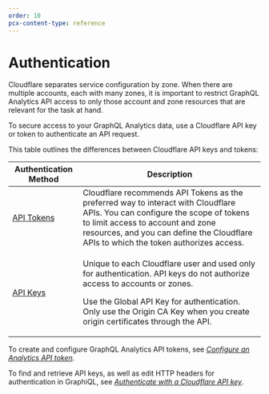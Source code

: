 ```yaml
---
order: 10
pcx-content-type: reference
---
```


# Authentication

Cloudflare separates service configuration by zone. When there are multiple accounts, each with many zones, it is important to restrict GraphQL Analytics API access to only those account and zone resources that are relevant for the task at hand.

To secure access to your GraphQL Analytics data, use a Cloudflare API key or token to authenticate an API request.

This table outlines the differences between Cloudflare API keys and tokens:

<TableWrap>

<table>
  <thead>
      <tr>
          <th>Authentication Method</th>
          <th>Description</th>
      </tr>
  </thead>
  <tbody>
      <tr>
        <td><a href='https://developers.cloudflare.com/api/tokens/create'>API Tokens</a></td>
        <td>Cloudflare recommends API Tokens as the preferred way to interact with Cloudflare APIs. You can configure the scope of tokens to limit access to account and zone resources, and you can define the Cloudflare APIs to which the token authorizes access.</td>
      </tr>
      <tr>
        <td><a href='https://developers.cloudflare.com/api/keys'>API Keys</a></td>
        <td><p>Unique to each Cloudflare user and used only for authentication. API keys do not authorize access to accounts or zones.</p>
        <p>Use the Global API Key for authentication. Only use the Origin CA Key when you create origin certificates through the API.</p></td>
      </tr>
  </tbody>
</table>

</TableWrap>

To create and configure GraphQL Analytics API tokens, see [*Configure an Analytics API token*](/graphql-api/getting-started/authentication/api-token-auth/).

To find and retrieve API keys, as well as edit HTTP headers for authentication in GraphiQL, see [*Authenticate with a Cloudflare API key*](/graphql-api/getting-started/authentication/api-key-auth/).
